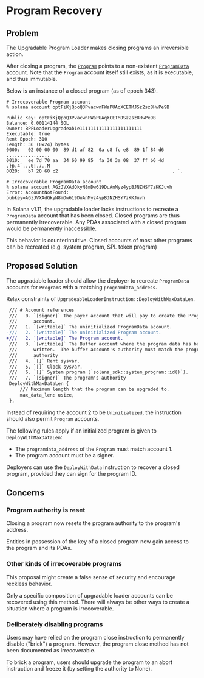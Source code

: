 # Program Recovery

## Problem

The Upgradable Program Loader makes closing programs an irreversible action.

After closing a program, the [`Program`] points to a non-existent [`ProgramData`] account.
Note that the `Program` account itself still exists, as it is executable, and thus immutable.

  [`Program`]: https://docs.rs/solana-sdk/latest/solana_sdk/bpf_loader_upgradeable/enum.UpgradeableLoaderState.html#variant.Program
  [`ProgramData`]: https://docs.rs/solana-sdk/latest/solana_sdk/bpf_loader_upgradeable/enum.UpgradeableLoaderState.html#variant.ProgramData

Below is an instance of a closed program (as of epoch 343).

```
# Irrecoverable Program account
% solana account optFiKjQpoQ3PvacwnFWaPUAqXCETMJSz2sz8HwPe9B

Public Key: optFiKjQpoQ3PvacwnFWaPUAqXCETMJSz2sz8HwPe9B
Balance: 0.00114144 SOL
Owner: BPFLoaderUpgradeab1e11111111111111111111111
Executable: true
Rent Epoch: 310
Length: 36 (0x24) bytes
0000:   02 00 00 00  89 d1 af 82  0a c8 fc e8  89 1f 84 d6   ................
0010:   ee 7d 70 aa  34 60 99 85  fa 30 3a 08  37 ff b6 4d   .}p.4`...0:.7..M
0020:   b7 20 60 c2                                          . `.

# Irrecoverable ProgramData account
% solana account AGzJVXAdQkyN8mDw619DuAnMyz4ypBJNZHSY7zKKJuvh
Error: AccountNotFound: pubkey=AGzJVXAdQkyN8mDw619DuAnMyz4ypBJNZHSY7zKKJuvh
```

In Solana v1.11, the upgradable loader lacks instructions to recreate a `ProgramData` account that has been closed.
Closed programs are thus permanently irrecoverable.
Any PDAs associated with a closed program would be permanently inaccessible.

This behavior is counterintuitive.
Closed accounts of most other programs can be recreated (e.g. system program, SPL token program)

## Proposed Solution

The upgradable loader should allow the deployer to recreate `ProgramData` accounts for `Program`s with a matching `programdata_address`.

Relax constraints of `UpgradeableLoaderInstruction::DeployWithMaxDataLen`.

```diff
 /// # Account references
 ///   0. `[signer]` The payer account that will pay to create the ProgramData
 ///      account.
 ///   1. `[writable]` The uninitialized ProgramData account.
-///   2. `[writable]` The uninitialized Program account.
+///   2. `[writable]` The Program account.
 ///   3. `[writable]` The Buffer account where the program data has been
 ///      written.  The buffer account's authority must match the program's
 ///      authority
 ///   4. `[]` Rent sysvar.
 ///   5. `[]` Clock sysvar.
 ///   6. `[]` System program (`solana_sdk::system_program::id()`).
 ///   7. `[signer]` The program's authority
 DeployWithMaxDataLen {
     /// Maximum length that the program can be upgraded to.
     max_data_len: usize,
 },

```

Instead of requiring the account 2 to be `Uninitialized`, the instruction should also permit `Program` accounts.

The following rules apply if an initialized program is given to `DeployWithMaxDataLen`:
- The `programdata_address` of the `Program` must match account 1.
- The program account must be a signer.

Deployers can use the `DeployWithData` instruction to recover a closed program, provided they can sign for the program ID.

## Concerns

### Program authority is reset

Closing a program now resets the program authority to the program's address.

Entities in possession of the key of a closed program now gain access to the program and its PDAs.

### Other kinds of irrecoverable programs

This proposal might create a false sense of security and encourage reckless behavior.

Only a specific composition of upgradable loader accounts can be recovered using this method.
There will always be other ways to create a situation where a program is irrecoverable.

### Deliberately disabling programs

Users may have relied on the program close instruction to permanently disable ("brick") a program.
However, the program close method has not been documented as irrecoverable.

To brick a program, users should upgrade the program to an abort instruction and freeze it (by setting the authority to None).
